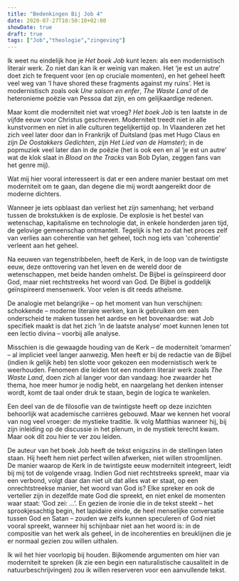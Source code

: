 ```yaml
---
title: "Bedenkingen Bij Job 4"
date: 2020-07-27T10:50:10+02:00
showDate: true
draft: true
tags: ["Job","theologie","zingeving"]
---
```


Ik weet nu eindelijk hoe je *Het boek Job* kunt lezen: als een modernistisch literair werk. Zo niet dan kan ik er weinig van maken. Het ‘je est un autre’ doet zich te frequent voor (en op cruciale momenten), en het geheel heeft veel weg van ‘I have shored these fragments against my ruins’. Het is modernistisch zoals ook *Une saison en enfer*, *The Waste Land* of de heteronieme poëzie van Pessoa dat zijn, en om gelijkaardige redenen.

Maar komt die moderniteit niet wat vroeg? *Het boek Job* is ten laatste in de vijfde eeuw voor Christus geschreven. Moderniteit treedt niet in alle kunstvormen en niet in alle culturen tegelijkertijd op. In Vlaanderen zet het zich veel later door dan in Frankrijk of Duitsland (pas met Hugo Claus en zijn *De Oostakkers Gedichten*, zijn *Het Lied van de Hamster*); in de popmuziek veel later dan in de poëzie (het is ook een en al ‘je est un autre’ wat de klok slaat in *Blood on the Tracks* van Bob Dylan, zeggen fans van het genre mij). 

Wat mij hier vooral interesseert is dat er een andere manier bestaat om met moderniteit om te gaan, dan degene die mij wordt aangereikt door de moderne dichters. 

Wanneer je iets opblaast dan verliest het zijn samenhang; het verband tussen de brokstukken is de explosie. De explosie is het bestel van wetenschap, kapitalisme en technologie dat, in enkele honderden jaren tijd, de gelovige gemeenschap ontmantelt. Tegelijk is het zo dat het proces zelf van verlies aan coherentie van het geheel, toch nog iets van 'coherentie' verleent aan het geheel. 

Na eeuwen van tegenstribbelen, heeft de Kerk, in de loop van de twintigste eeuw, deze onttovering van het leven en de wereld door de wetenschappen, met beide handen omhelst. De Bijbel is geïnspireerd door God, maar niet rechtstreeks het woord van God. De Bijbel is goddelijk geïnspireerd mensenwerk. Voor velen is dit reeds atheïsme. 



De analogie met belangrijke – op het moment van hun verschijnen: schokkende – moderne literaire werken, kan ik gebruiken om een onderscheid te maken tussen het aardse en het bovenaardse: wat Job specifiek maakt is dat het zich ‘in de laatste analyse’ moet kunnen lenen tot een lectio divina – voorbij alle analyse.

Misschien is die gewaagde houding van de Kerk – de moderniteit ‘omarmen’ – al impliciet veel langer aanwezig. Men heeft er bij de redactie van de Bijbel (indien ik gelijk heb) ten slotte voor gekozen een modernistisch werk te weerhouden. Fenomeen die leiden tot een modern literair werk zoals *The Waste Land*, doen zich al langer voor dan vandaag: hoe zwaarder het thema, hoe meer humor je nodig hebt, en naargelang het denken intenser wordt, komt de taal onder druk te staan, begin de logica te wankelen. 

Een deel van de de filosofie van de twintigste heeft op deze inzichten behoorlijk wat academische carrières gebouwd. Maar we kennen het vooral van nog veel vroeger: de mystieke traditie. Ik volg Matthias wanneer hij, bij zijn inleiding op de discussie in het plenum, in de mystiek terecht kwam. Maar ook dit zou hier te ver zou leiden. 

De auteur van het boek Job heeft de tekst enigszins in de stellingen laten staan. Hij heeft hem niet perfect willen afwerken, niet willen stroomlijnen. De manier waarop de Kerk in de twintigste eeuw moderniteit integreert, leidt bij mij tot de volgende vraag. Indien God niet rechtstreeks spreekt, maar via een verbond, volgt daar dan niet uit dat alles wat er staat, op een onrechtstreekse manier, het woord van God is? Elke spreker en ook de verteller zijn in dezelfde mate God die spreekt, en niet enkel de momenten waar staat: ‘God zei: ...’. En gezien de ironie die in de tekst steekt – het sprookjesachtig begin, het lapidaire einde, de heel menselijke conversatie tussen God en Satan – zouden we zelfs kunnen speculeren of God niet vooral spreekt, wanneer hij schijnbaar niet aan het woord is: in de compositie van het werk als geheel, in de incoherenties en breuklijnen die je er normaal gezien zou willen uithalen. 

Ik wil het hier voorlopig bij houden. Bijkomende argumenten om hier van moderniteit te spreken (ik zie een begin een naturalistische causaliteit in de natuurbeschrijvingen) zou ik willen reserveren voor een aanvullende tekst.